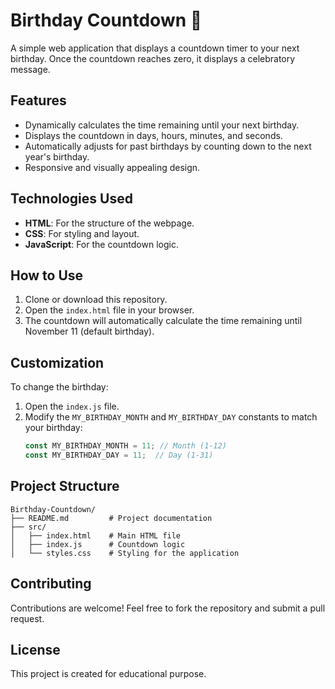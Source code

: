 # Birthday Countdown 🎉

A simple web application that displays a countdown timer to your next birthday. Once the countdown reaches zero, it displays a celebratory message.

## Features
- Dynamically calculates the time remaining until your next birthday.
- Displays the countdown in days, hours, minutes, and seconds.
- Automatically adjusts for past birthdays by counting down to the next year's birthday.
- Responsive and visually appealing design.

## Technologies Used
- **HTML**: For the structure of the webpage.
- **CSS**: For styling and layout.
- **JavaScript**: For the countdown logic.

## How to Use
1. Clone or download this repository.
2. Open the `index.html` file in your browser.
3. The countdown will automatically calculate the time remaining until November 11 (default birthday).

## Customization
To change the birthday:
1. Open the `index.js` file.
2. Modify the `MY_BIRTHDAY_MONTH` and `MY_BIRTHDAY_DAY` constants to match your birthday:
   ```js
   const MY_BIRTHDAY_MONTH = 11; // Month (1-12)
   const MY_BIRTHDAY_DAY = 11;  // Day (1-31)
   ```

## Project Structure
```
Birthday-Countdown/
├── README.md         # Project documentation
├── src/
│   ├── index.html    # Main HTML file
│   ├── index.js      # Countdown logic
│   └── styles.css    # Styling for the application
```

## Contributing
Contributions are welcome! Feel free to fork the repository and submit a pull request.

## License
This project is created for educational purpose.
